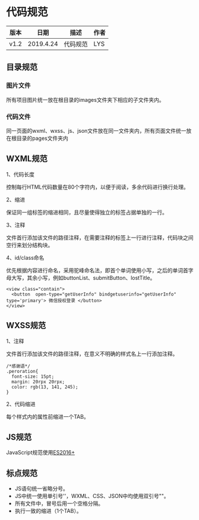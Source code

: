 # 代码规范  

| 版本 | 日期 | 描述 | 作者 |
| - | - | - | - |
| v1.2 | 2019.4.24 | 代码规范 | LYS |

## 目录规范
### 图片文件
所有项目图片统一放在根目录的images文件夹下相应的子文件夹内。
### 代码文件
同一页面的wxml、wxss、js、json文件放在同一文件夹内，所有页面文件统一放在根目录的pages文件夹内
## WXML规范
1、代码长度

  控制每行HTML代码数量在80个字符内，以便于阅读，多余代码进行换行处理。

2、缩进

  保证同一组标签的缩进相同，且尽量使得独立的标签占据单独的一行。

3、注释

  文件首行添加该文件的路径注释，在需要注释的标签上一行进行注释，代码块之间空行来划分结构块。

4、id/class命名

  优先根据内容进行命名，采用驼峰命名法，即首个单词使用小写，之后的单词首字母大写，其余小写，例如buttonList、submitButton、lostTitle。
~~~
<view class="contain">
  <button  open-type="getUserInfo" bindgetuserinfo="getUserInfo" type='primary'> 微信授权登录 </button>
</view>
~~~
## WXSS规范
1、注释

  文件首行添加该文件的路径注释，在意义不明确的样式名上一行添加注释。
~~~
/*感谢语*/
.peroration{
  font-size: 15pt;
  margin: 20rpx 20rpx;    
  color: rgb(13, 141, 245);
}
~~~
2、代码缩进

每个样式内的属性前缩进一个TAB。
## JS规范
JavaScript规范使用[ES2016+](http://kangax.github.io/compat-table/es2016plus/)
## 标点规范
* JS语句统一省略分号。
* JS中统一使用单引号''，WXML、CSS、JSON中均使用双引号""。
* 所有文件中，冒号后用一个空格分隔。
* 执行一致的缩进（1个TAB）。
